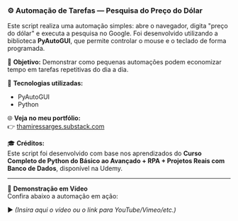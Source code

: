 ### ⚙️ Automação de Tarefas — Pesquisa do Preço do Dólar

Este script realiza uma automação simples: abre o navegador, digita "preço do dólar" e executa a pesquisa no Google. Foi desenvolvido utilizando a biblioteca **PyAutoGUI**, que permite controlar o mouse e o teclado de forma programada.

📌 **Objetivo:** Demonstrar como pequenas automações podem economizar tempo em tarefas repetitivas do dia a dia.

🔧 **Tecnologias utilizadas:**  
- PyAutoGUI  
- Python

🌐 **Veja no meu portfólio:**  
👉 [thamiressarges.substack.com](https://substack.com/@thamiressarges/note/p-169902522)

🎓 **Créditos:**  
Este script foi desenvolvido com base nos aprendizados do **Curso Completo de Python do Básico ao Avançado + RPA + Projetos Reais com Banco de Dados**, disponível na Udemy.

---

🎥 **Demonstração em Vídeo**  
Confira abaixo a automação em ação:

▶️ *(Insira aqui o vídeo ou o link para YouTube/Vimeo/etc.)*

